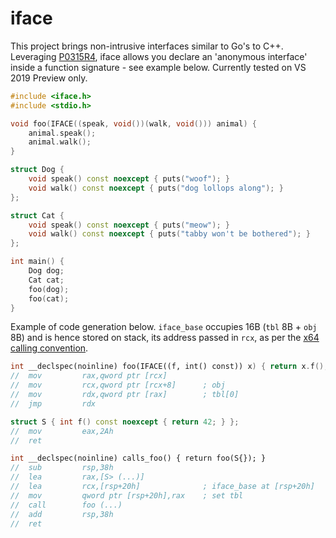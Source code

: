 # iface

This project brings non-intrusive interfaces similar to Go's to C++. Leveraging [P0315R4](https://wg21.link/P0315R4), iface allows you declare an 'anonymous interface' inside a function signature - see example below. Currently tested on VS 2019 Preview only.

```c++
#include <iface.h>
#include <stdio.h>

void foo(IFACE((speak, void())(walk, void())) animal) {
    animal.speak();
    animal.walk();
}

struct Dog {
    void speak() const noexcept { puts("woof"); }
    void walk() const noexcept { puts("dog lollops along"); }
};

struct Cat {
    void speak() const noexcept { puts("meow"); }
    void walk() const noexcept { puts("tabby won't be bothered"); }
};

int main() {
    Dog dog;
    Cat cat;
    foo(dog);
    foo(cat);
}
```

Example of code generation below. `iface_base` occupies 16B (`tbl` 8B + `obj` 8B) and is hence stored on stack, its address passed in `rcx`, as per the [x64 calling convention](https://docs.microsoft.com/en-us/cpp/build/x64-calling-convention?view=msvc-160).

```c++
int __declspec(noinline) foo(IFACE((f, int() const)) x) { return x.f(); }
//  mov         rax,qword ptr [rcx]
//  mov         rcx,qword ptr [rcx+8]      ; obj
//  mov         rdx,qword ptr [rax]        ; tbl[0]
//  jmp         rdx

struct S { int f() const noexcept { return 42; } };
//  mov         eax,2Ah
//  ret

int __declspec(noinline) calls_foo() { return foo(S{}); }
//  sub         rsp,38h
//  lea         rax,[S> (...)]
//  lea         rcx,[rsp+20h]              ; iface_base at [rsp+20h]
//  mov         qword ptr [rsp+20h],rax    ; set tbl
//  call        foo (...)
//  add         rsp,38h
//  ret
```
